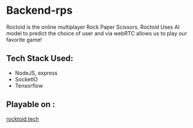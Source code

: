 # Backend-rps

Roctoid is the online multiplayer Rock Paper Scissors. Roctoid Uses AI model to predict the choice of user and via webRTC allows us to play our favorite game!

## Tech Stack Used:
* NodeJS, express
* SocketIO
* Tensorflow

## Playable on :

[rocktoid.tech](www.rocktoid.tech)
